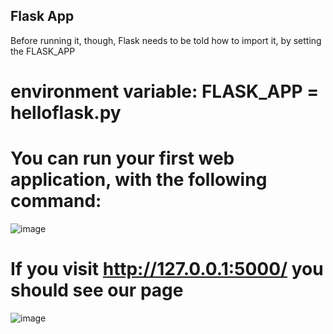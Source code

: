 
## Flask App

Before running it, though, Flask needs to be told how to import it, by setting the FLASK_APP
# environment variable: FLASK_APP = helloflask.py

# You can run your first web application, with the following command: 

![image](https://user-images.githubusercontent.com/43057160/162020604-ac4d06d2-94ef-4f4b-9a7c-b99e1cbfa087.png)


# If you visit http://127.0.0.1:5000/ you should see our page
![image](https://user-images.githubusercontent.com/43057160/162020668-e3ec4f53-05f7-4617-917a-3f69333d2999.png)


